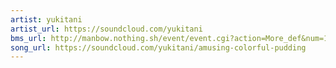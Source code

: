 ```yaml
---
artist: yukitani
artist_url: https://soundcloud.com/yukitani
bms_url: http://manbow.nothing.sh/event/event.cgi?action=More_def&num=147&event=96
song_url: https://soundcloud.com/yukitani/amusing-colorful-pudding
---
```

